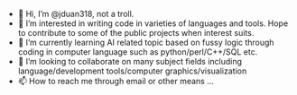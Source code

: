 - 👋 Hi, I’m @jduan318, not a troll.
- 👀 I’m interested in writing code in varieties of languages and tools. Hope to contribute to some of the public projects when interest suits. 
- 🌱 I’m currently learning AI related topic based on fussy logic through coding in computer language such as python/perl/C++/SQL etc.
- 💞️ I’m looking to collaborate on many subject fields including language/development tools/computer graphics/visualization
- 📫 How to reach me through email or other means ...

<!---
jduan318/jduan318 is a ✨ special ✨ repository because its `README.md` (this file) appears on your GitHub profile.
You can click the Preview link to take a look at your changes.
--->
